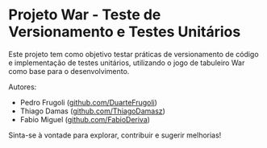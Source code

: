 # Projeto War - Teste de Versionamento e Testes Unitários

Este projeto tem como objetivo testar práticas de versionamento de código e implementação de testes unitários, utilizando o jogo de tabuleiro War como base para o desenvolvimento.

Autores:
- Pedro Frugoli ([github.com/DuarteFrugoli](https://github.com/DuarteFrugoli))
- Thiago Damas ([github.com/ThiagoDamasz](https://github.com/ThiagoDamasz))
- Fabio Miguel ([github.com/FabioDeriva](https://github.com/FabioDeriva))

Sinta-se à vontade para explorar, contribuir e sugerir melhorias!
